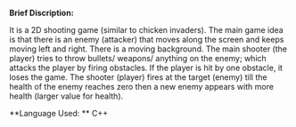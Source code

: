 **Brief Discription:**

It is a 2D shooting game (similar to chicken invaders). The main game idea is that there is an enemy (attacker) that moves along the screen and keeps moving left and right. There is a moving background. The main shooter (the player) tries to throw bullets/ weapons/ anything on the enemy; which attacks the player by firing obstacles. If the player is hit by one obstacle, it loses the game. The shooter (player) fires at the target (enemy) till the health of the enemy reaches zero then a new enemy appears with more health (larger value for health).

**Language Used: ** 
C++
